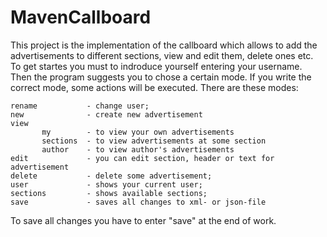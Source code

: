 # MavenCallboard
This project is the implementation of the callboard which allows to add the advertisements to different sections, 
view and edit them, delete ones etc.
To get startes you must to indroduce yourself entering your username. Then the program suggests you to chose a certain mode. 
If you write the correct mode, some actions will be executed.
There are these modes:

    rename           - change user;
    new              - create new advertisement
    view 
           my        - to view your own advertisements
           sections  - to view advertisements at some section
           author    - to view author's advertisements
    edit             - you can edit section, header or text for advertisement
    delete           - delete some advertisement;
    user             - shows your current user;
    sections         - shows available sections;
    save             - saves all changes to xml- or json-file

To save all changes you have to enter "save" at the end of work.

